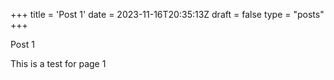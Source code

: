+++
title = 'Post 1'
date = 2023-11-16T20:35:13Z
draft = false
type = "posts"
+++

Post 1

This is a test for page 1

